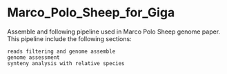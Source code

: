 # Marco_Polo_Sheep_for_Giga
Assemble and following pipeline used in Marco Polo Sheep genome paper.  
This pipeline include the following sections:

    reads filtering and genome assemble
    genome assessment
    synteny analysis with relative species
